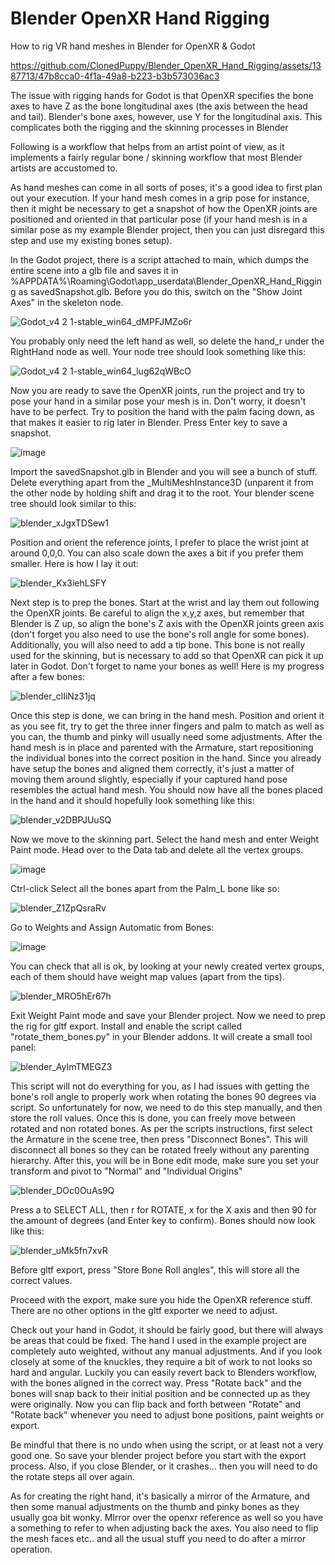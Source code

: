 # Blender OpenXR Hand Rigging
 How to rig VR hand meshes in Blender for OpenXR & Godot

https://github.com/ClonedPuppy/Blender_OpenXR_Hand_Rigging/assets/1387713/47b8cca0-4f1a-49a8-b223-b3b573036ac3

The issue with rigging hands for Godot is that OpenXR specifies the bone axes to have Z as the bone longitudinal axes (the axis between the head and tail). 
Blender's bone axes, however, use Y for the longitudinal axis. This complicates both the rigging and the skinning processes in Blender

Following is a workflow that helps from an artist point of view, as it implements a fairly regular bone / skinning workflow that most Blender artists are accustomed to.

As hand meshes can come in all sorts of poses, it's a good idea to first plan out your execution. If your hand mesh comes in a grip pose for instance, then it might be necessary to get a snapshot of how the OpenXR joints are positioned and oriented in that particular pose (if your hand mesh is in a similar pose as my example Blender project, then you can just disregard this step and use my existing bones setup).

In the Godot project, there is a script attached to main, which dumps the entire scene into a glb file and saves it in %APPDATA%\Roaming\Godot\app_userdata\Blender_OpenXR_Hand_Rigging as savedSnapshot.glb. 
Before you do this, switch on the "Show Joint Axes" in the skeleton node. 

![Godot_v4 2 1-stable_win64_dMPFJMZo6r](https://github.com/ClonedPuppy/Blender_OpenXR_Hand_Rigging/assets/1387713/827cfb93-d376-459d-abc4-25b6ee9606f4)

You probably only need the left hand as well, so delete the hand_r under the RightHand node as well. Your node tree should look something like this:

![Godot_v4 2 1-stable_win64_lug62qWBcO](https://github.com/ClonedPuppy/Blender_OpenXR_Hand_Rigging/assets/1387713/bff996ee-6080-4d89-b792-bd258bcf9ff1)

Now you are ready to save the OpenXR joints, run the project and try to pose your hand in a similar pose your mesh is in. Don't worry, it doesn't have to be perfect. Try to position the hand with the palm facing down, as that makes it easier to rig later in Blender. Press Enter key to save a snapshot.

![image](https://github.com/ClonedPuppy/Blender_OpenXR_Hand_Rigging/assets/1387713/4954b3e8-4020-4bc4-a19c-fd98b91d4a94)

Import the savedSnapshot.glb in Blender and you will see a bunch of stuff. Delete everything apart from the _MultiMeshInstance3D (unparent it from the other node by holding shift and drag it to the root. Your blender scene tree should look similar to this:

![blender_xJgxTDSew1](https://github.com/ClonedPuppy/Blender_OpenXR_Hand_Rigging/assets/1387713/f1d3b2d4-56fa-4bcd-9a71-603f53b48c57)

Position and orient the reference joints, I prefer to place the wrist joint at around 0,0,0. You can also scale down the axes a bit if you prefer them smaller. Here is how I lay it out:

![blender_Kx3iehLSFY](https://github.com/ClonedPuppy/Blender_OpenXR_Hand_Rigging/assets/1387713/86100050-b264-47a2-b992-b36a27a237df)

Next step is to prep the bones. Start at the wrist and lay them out following the OpenXR joints. Be careful to align the x,y,z axes, but remember that Blender is Z up, so align the bone's Z axis with the OpenXR joints green axis (don't forget you also need to use the bone's roll angle for some bones). Additionally, you will also need to add a tip bone. This bone is not really used for the skinning, but is necessary to add so that OpenXR can pick it up later in Godot. Don't forget to name your bones as well! Here is my progress after a few bones:

![blender_clIiNz31jq](https://github.com/ClonedPuppy/Blender_OpenXR_Hand_Rigging/assets/1387713/66e06e9d-2656-420f-b7a0-bb1f5639e4e3)

Once this step is done, we can bring in the hand mesh. Position and orient it as you see fit, try to get the three inner fingers and palm to match as well as you can, the thumb and pinky will usually need some adjustments.
After the hand mesh is in place and parented with the Armature, start repositioning the individual bones into the correct position in the hand. Since you already have setup the bones and aligned them correctly, it's just a matter of moving them around slightly, especially if your captured hand pose resembles the actual hand mesh. You should now have all the bones placed in the hand and it should hopefully look something like this:

![blender_v2DBPJUuSQ](https://github.com/ClonedPuppy/Blender_OpenXR_Hand_Rigging/assets/1387713/31652ebb-d75b-419a-92a2-bafd834ebbf0)

Now we move to the skinning part. Select the hand mesh and enter Weight Paint mode. Head over to the Data tab and delete all the vertex groups.

![image](https://github.com/ClonedPuppy/Blender_OpenXR_Hand_Rigging/assets/1387713/1d0ad438-ef7f-4118-b26b-00192918badb)

Ctrl-click Select all the bones apart from the Palm_L bone like so:

![blender_Z1ZpQsraRv](https://github.com/ClonedPuppy/Blender_OpenXR_Hand_Rigging/assets/1387713/c8bf199f-2dd5-428d-a979-89576c227f4b)

Go to Weights and Assign Automatic from Bones:

![image](https://github.com/ClonedPuppy/Blender_OpenXR_Hand_Rigging/assets/1387713/af47e0f4-4fbb-4c47-8b12-8b2733d5537e)

You can check that all is ok, by looking at your newly created vertex groups, each of them should have weight map values (apart from the tips).

![blender_MRO5hEr67h](https://github.com/ClonedPuppy/Blender_OpenXR_Hand_Rigging/assets/1387713/d238e987-49ef-441a-85b6-60d94b0ac717)

Exit Weight Paint mode and save your Blender project. Now we need to prep the rig for gltf export. Install and enable the script called "rotate_them_bones.py" in your Blender addons. It will create a small tool panel:

![blender_AyImTMEGZ3](https://github.com/ClonedPuppy/Blender_OpenXR_Hand_Rigging/assets/1387713/163f8079-88f7-4fc3-a18a-a292bbae2b00)

This script will not do everything for you, as I had issues with getting the bone's roll angle to properly work when rotating the bones 90 degrees via script. So unfortunately for now, we need to do this step manually, and then store the roll values. Once this is done, you can freely move between rotated and non rotated bones.
As per the scripts instructions, first select the Armature in the scene tree, then press "Disconnect Bones". This will disconnect all bones so they can be rotated freely without any parenting hierarchy.
After this, you will be in Bone edit mode, make sure you set your transform and pivot to "Normal" and "Individual Origins"

![blender_DOc0OuAs9Q](https://github.com/ClonedPuppy/Blender_OpenXR_Hand_Rigging/assets/1387713/2cca6b6e-fece-45b5-800f-bf1670c59b43)

Press a to SELECT ALL, then r for ROTATE, x for the X axis and then 90 for the amount of degrees (and Enter key to confirm). Bones should now look like this:

![blender_uMk5fn7xvR](https://github.com/ClonedPuppy/Blender_OpenXR_Hand_Rigging/assets/1387713/0d4ffb00-7350-4499-82fc-f7e163c461ad)

Before gltf export, press "Store Bone Roll angles", this will store all the correct values.

Proceed with the export, make sure you hide the OpenXR reference stuff. There are no other options in the gltf exporter we need to adjust.

Check out your hand in Godot, it should be fairly good, but there will always be areas that could be fixed. The hand I used in the example project are completely auto weighted, without any manual adjustments. And if you look closely at some of the knuckles, they require a bit of work to not looks so hard and angular. Luckily you can easily revert back to Blenders workflow, with the bones aligned in the correct way. Press "Rotate back" and the bones will snap back to their initial position and be connected up as they were originally.
Now you can flip back and forth between "Rotate" and "Rotate back" whenever you need to adjust bone positions, paint weights or export.

Be mindful that there is no undo when using the script, or at least not a very good one. So save your blender project before you start with the export process. Also, if you close Blender, or it crashes... then you will need to do the rotate steps all over again.

As for creating the right hand, it's basically a mirror of the Armature, and then some manual adjustments on the thumb and pinky bones as they usually goa bit wonky. MIrror over the openxr reference as well so you have a something to refer to when adjusting back the axes. You also need to flip the mesh faces etc.. and all the usual stuff you need to do after a mirror operation. 


